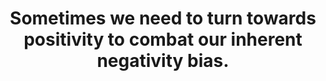 ---
title: Sometimes we need to turn towards positivity to combat our inherent negativity bias.
tags: mindfulness human inspection
---